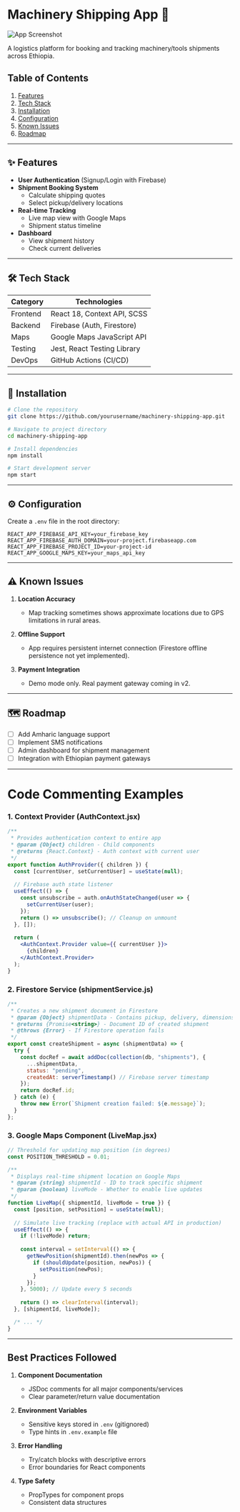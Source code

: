 
# **Machinery Shipping App** 🚛

![App Screenshot](https://i.imgur.com/JKvQ2aP.png)

A logistics platform for booking and tracking machinery/tools shipments across Ethiopia.

## **Table of Contents**
1. [Features](#-features)
2. [Tech Stack](#-tech-stack)
3. [Installation](#-installation)
4. [Configuration](#-configuration)
5. [Known Issues](#-known-issues)
6. [Roadmap](#-roadmap)

---

## **✨ Features**
- **User Authentication** (Signup/Login with Firebase)
- **Shipment Booking System**
  - Calculate shipping quotes
  - Select pickup/delivery locations
- **Real-time Tracking**
  - Live map view with Google Maps
  - Shipment status timeline
- **Dashboard**
  - View shipment history
  - Check current deliveries

---

## **🛠 Tech Stack**
| Category       | Technologies                          |
|----------------|---------------------------------------|
| Frontend       | React 18, Context API, SCSS           |
| Backend        | Firebase (Auth, Firestore)            |
| Maps           | Google Maps JavaScript API            |
| Testing        | Jest, React Testing Library           |
| DevOps         | GitHub Actions (CI/CD)                |

---

## **🚀 Installation**
```bash
# Clone the repository
git clone https://github.com/yourusername/machinery-shipping-app.git

# Navigate to project directory
cd machinery-shipping-app

# Install dependencies
npm install

# Start development server
npm start
```

---

## **⚙ Configuration**
Create a `.env` file in the root directory:
```env
REACT_APP_FIREBASE_API_KEY=your_firebase_key
REACT_APP_FIREBASE_AUTH_DOMAIN=your-project.firebaseapp.com
REACT_APP_FIREBASE_PROJECT_ID=your-project-id
REACT_APP_GOOGLE_MAPS_KEY=your_maps_api_key
```

---

## **⚠ Known Issues**
1. **Location Accuracy**  
   - Map tracking sometimes shows approximate locations due to GPS limitations in rural areas.

2. **Offline Support**  
   - App requires persistent internet connection (Firestore offline persistence not yet implemented).

3. **Payment Integration**  
   - Demo mode only. Real payment gateway coming in v2.

---

## **🗺 Roadmap**
- [ ] Add Amharic language support
- [ ] Implement SMS notifications
- [ ] Admin dashboard for shipment management
- [ ] Integration with Ethiopian payment gateways

---

# **Code Commenting Examples**

### **1. Context Provider (AuthContext.jsx)**
```jsx
/**
 * Provides authentication context to entire app
 * @param {Object} children - Child components
 * @returns {React.Context} - Auth context with current user
 */
export function AuthProvider({ children }) {
  const [currentUser, setCurrentUser] = useState(null);
  
  // Firebase auth state listener
  useEffect(() => {
    const unsubscribe = auth.onAuthStateChanged(user => {
      setCurrentUser(user);
    });
    return () => unsubscribe(); // Cleanup on unmount
  }, []);
  
  return (
    <AuthContext.Provider value={{ currentUser }}>
      {children}
    </AuthContext.Provider>
  );
}
```

### **2. Firestore Service (shipmentService.js)**
```javascript
/**
 * Creates a new shipment document in Firestore
 * @param {Object} shipmentData - Contains pickup, delivery, dimensions, etc.
 * @returns {Promise<string>} - Document ID of created shipment
 * @throws {Error} - If Firestore operation fails
 */
export const createShipment = async (shipmentData) => {
  try {
    const docRef = await addDoc(collection(db, "shipments"), {
      ...shipmentData,
      status: "pending",
      createdAt: serverTimestamp() // Firebase server timestamp
    });
    return docRef.id;
  } catch (e) {
    throw new Error(`Shipment creation failed: ${e.message}`);
  }
};
```

### **3. Google Maps Component (LiveMap.jsx)**
```jsx
// Threshold for updating map position (in degrees)
const POSITION_THRESHOLD = 0.01; 

/**
 * Displays real-time shipment location on Google Maps
 * @param {string} shipmentId - ID to track specific shipment
 * @param {boolean} liveMode - Whether to enable live updates
 */
function LiveMap({ shipmentId, liveMode = true }) {
  const [position, setPosition] = useState(null);
  
  // Simulate live tracking (replace with actual API in production)
  useEffect(() => {
    if (!liveMode) return;
    
    const interval = setInterval(() => {
      getNewPosition(shipmentId).then(newPos => {
        if (shouldUpdate(position, newPos)) {
          setPosition(newPos);
        }
      });
    }, 5000); // Update every 5 seconds
    
    return () => clearInterval(interval);
  }, [shipmentId, liveMode]);

  /* ... */
}
```

---

## **Best Practices Followed**
1. **Component Documentation**  
   - JSDoc comments for all major components/services
   - Clear parameter/return value documentation

2. **Environment Variables**  
   - Sensitive keys stored in `.env` (gitignored)
   - Type hints in `.env.example` file

3. **Error Handling**  
   - Try/catch blocks with descriptive errors
   - Error boundaries for React components

4. **Type Safety**  
   - PropTypes for component props
   - Consistent data structures
